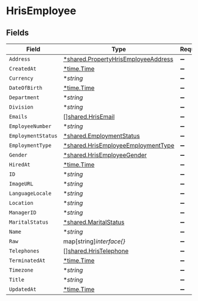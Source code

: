 # HrisEmployee


## Fields

| Field                                                                                            | Type                                                                                             | Required                                                                                         | Description                                                                                      |
| ------------------------------------------------------------------------------------------------ | ------------------------------------------------------------------------------------------------ | ------------------------------------------------------------------------------------------------ | ------------------------------------------------------------------------------------------------ |
| `Address`                                                                                        | [*shared.PropertyHrisEmployeeAddress](../../../pkg/models/shared/propertyhrisemployeeaddress.md) | :heavy_minus_sign:                                                                               | N/A                                                                                              |
| `CreatedAt`                                                                                      | [*time.Time](https://pkg.go.dev/time#Time)                                                       | :heavy_minus_sign:                                                                               | N/A                                                                                              |
| `Currency`                                                                                       | **string*                                                                                        | :heavy_minus_sign:                                                                               | N/A                                                                                              |
| `DateOfBirth`                                                                                    | [*time.Time](https://pkg.go.dev/time#Time)                                                       | :heavy_minus_sign:                                                                               | N/A                                                                                              |
| `Department`                                                                                     | **string*                                                                                        | :heavy_minus_sign:                                                                               | N/A                                                                                              |
| `Division`                                                                                       | **string*                                                                                        | :heavy_minus_sign:                                                                               | N/A                                                                                              |
| `Emails`                                                                                         | [][shared.HrisEmail](../../../pkg/models/shared/hrisemail.md)                                    | :heavy_minus_sign:                                                                               | N/A                                                                                              |
| `EmployeeNumber`                                                                                 | **string*                                                                                        | :heavy_minus_sign:                                                                               | N/A                                                                                              |
| `EmploymentStatus`                                                                               | [*shared.EmploymentStatus](../../../pkg/models/shared/employmentstatus.md)                       | :heavy_minus_sign:                                                                               | N/A                                                                                              |
| `EmploymentType`                                                                                 | [*shared.HrisEmployeeEmploymentType](../../../pkg/models/shared/hrisemployeeemploymenttype.md)   | :heavy_minus_sign:                                                                               | N/A                                                                                              |
| `Gender`                                                                                         | [*shared.HrisEmployeeGender](../../../pkg/models/shared/hrisemployeegender.md)                   | :heavy_minus_sign:                                                                               | N/A                                                                                              |
| `HiredAt`                                                                                        | [*time.Time](https://pkg.go.dev/time#Time)                                                       | :heavy_minus_sign:                                                                               | N/A                                                                                              |
| `ID`                                                                                             | **string*                                                                                        | :heavy_minus_sign:                                                                               | N/A                                                                                              |
| `ImageURL`                                                                                       | **string*                                                                                        | :heavy_minus_sign:                                                                               | N/A                                                                                              |
| `LanguageLocale`                                                                                 | **string*                                                                                        | :heavy_minus_sign:                                                                               | N/A                                                                                              |
| `Location`                                                                                       | **string*                                                                                        | :heavy_minus_sign:                                                                               | N/A                                                                                              |
| `ManagerID`                                                                                      | **string*                                                                                        | :heavy_minus_sign:                                                                               | N/A                                                                                              |
| `MaritalStatus`                                                                                  | [*shared.MaritalStatus](../../../pkg/models/shared/maritalstatus.md)                             | :heavy_minus_sign:                                                                               | N/A                                                                                              |
| `Name`                                                                                           | **string*                                                                                        | :heavy_minus_sign:                                                                               | N/A                                                                                              |
| `Raw`                                                                                            | map[string]*interface{}*                                                                         | :heavy_minus_sign:                                                                               | N/A                                                                                              |
| `Telephones`                                                                                     | [][shared.HrisTelephone](../../../pkg/models/shared/hristelephone.md)                            | :heavy_minus_sign:                                                                               | N/A                                                                                              |
| `TerminatedAt`                                                                                   | [*time.Time](https://pkg.go.dev/time#Time)                                                       | :heavy_minus_sign:                                                                               | N/A                                                                                              |
| `Timezone`                                                                                       | **string*                                                                                        | :heavy_minus_sign:                                                                               | N/A                                                                                              |
| `Title`                                                                                          | **string*                                                                                        | :heavy_minus_sign:                                                                               | N/A                                                                                              |
| `UpdatedAt`                                                                                      | [*time.Time](https://pkg.go.dev/time#Time)                                                       | :heavy_minus_sign:                                                                               | N/A                                                                                              |